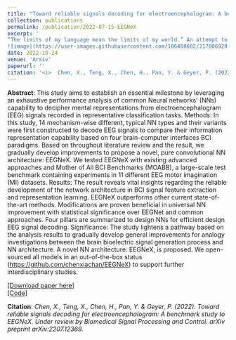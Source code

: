 ```yaml
---
title: "Toward reliable signals decoding for electroencephalogram: A benchmark study to EEGNeX"
collection: publications
permalink: /publication/2022-07-15-EEGNeX
excerpt: '
“The limits of my language mean the limits of my world.” An attempt to benchmark and develop deep learning methods in brain signal feature extraction and representation learning ability examination.
![image](https://user-images.githubusercontent.com/106488602/217006929-f8887682-3a3c-4a4f-b74e-5fc97fbb63f8.png)'
date: 2022-10-24
venue: 'Arxiv'
paperurl: ''
citation: '<i>	Chen, X., Teng, X., Chen, H., Pan, Y. & Geyer, P. (2022). Toward reliable signals decoding for electroencephalogram: A benchmark study to EEGNeX. Under review by Biomedical Signal Processing and Control. arXiv preprint arXiv:2207.12369.</i>'
---
```


**Abstract**: This study aims to establish an essential milestone by leveraging an exhaustive performance analysis of common Neural networks’ (NNs) capability to decipher mental representations from electroencephalogram (EEG) signals recorded in representative classification tasks. Methods: In this study, 14 mechanism-wise different, typical NN types and their variants were first constructed to decode EEG signals to compare their information representation capability based on four brain-computer interfaces BCI paradigms. Based on throughout literature review and the result, we gradually develop improvements to propose a novel, pure convolutional NN architecture: EEGNeX. We tested EEGNeX with existing advanced approaches and Mother of All BCI Benchmarks (MOABB), a large-scale test benchmark containing experiments in 11 different EEG motor imagination (MI) datasets.  Results: The result reveals vital insights regarding the reliable development of the network architecture in BCI signal feature extraction and representation learning. EEGNeX outperforms other current state-of-the-art methods. Modifications are proven beneficial in universal NN improvement with statistical significance over EEGNet and common approaches. Four pillars are summarized to design NNs for efficient design EEG signal decoding. Significance: The study lightens a pathway based on the analysis results to gradually develop general improvements for analogy investigations between the brain bioelectric signal generation process and NN architecture. A novel NN architecture: EEGNeX, is proposed. We open-sourced all models in an out-of-the-box status (https://github.com/chenxiachan/EEGNeX) to support further interdisciplinary studies.

[[Download paper here]](https://arxiv.org/abs/2207.12369)<br>
[[Code]](https://github.com/chenxiachan/EEGNeX)

**Citation**:<i> Chen, X., Teng, X., Chen, H., Pan, Y. & Geyer, P. (2022). Toward reliable signals decoding for electroencephalogram: A benchmark study to EEGNeX. Under review by Biomedical Signal Processing and Control. arXiv preprint arXiv:2207.12369.</i>
